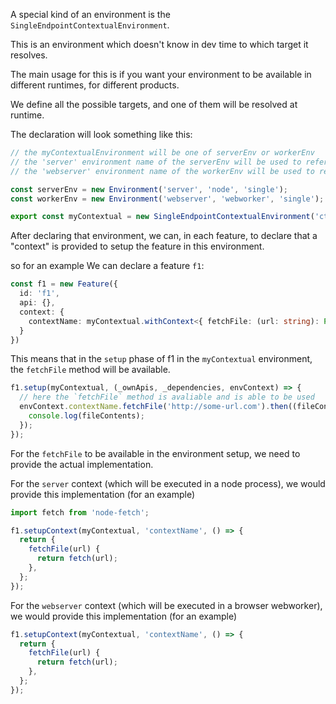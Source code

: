 A special kind of an environment is the `SingleEndpointContextualEnvironment`.

This is an environment which doesn't know in dev time to which target it resolves.

The main usage for this is if you want your environment to be available in different runtimes, for different products.

We define all the possible targets, and one of them will be resolved at runtime.

The declaration will look something like this:

```ts
// the myContextualEnvironment will be one of serverEnv or workerEnv
// the 'server' environment name of the serverEnv will be used to reference the "'ctx' environment when it's resolved to the 'server' context", which will cause engineer to execute in a node process
// the 'webserver' environment name of the workerEnv will be used to reference the "'ctx' environment when it's resolved to the 'webserver' context", which will cause engineer to bundle the code for this environment, and load it in the browser

const serverEnv = new Environment('server', 'node', 'single');
const workerEnv = new Environment('webserver', 'webworker', 'single');

export const myContextual = new SingleEndpointContextualEnvironment('ctx', [serverEnv, workerEnv]);
```

After declaring that environment, we can, in each feature, to declare that a "context" is provided to setup the feature in this environment.

so for an example We can declare a feature `f1`:

```ts
const f1 = new Feature({
  id: 'f1',
  api: {},
  context: {
    contextName: myContextual.withContext<{ fetchFile: (url: string): Promise<string> }>()
  }
})
```

This means that in the `setup` phase of f1 in the `myContextual` environment, the `fetchFile` method will be available.

```ts
f1.setup(myContextual, (_ownApis, _dependencies, envContext) => {
  // here the `fetchFile` method is avaliable and is able to be used
  envContext.contextName.fetchFile('http://some-url.com').then((fileContents) => {
    console.log(fileContents);
  });
});
```

For the `fetchFile` to be available in the environment setup, we need to provide the actual implementation.

For the `server` context (which will be executed in a node process), we would provide this implementation (for an example)

```ts
import fetch from 'node-fetch';

f1.setupContext(myContextual, 'contextName', () => {
  return {
    fetchFile(url) {
      return fetch(url);
    },
  };
});
```

For the `webserver` context (which will be executed in a browser webworker), we would provide this implementation (for an example)

```ts
f1.setupContext(myContextual, 'contextName', () => {
  return {
    fetchFile(url) {
      return fetch(url);
    },
  };
});
```
